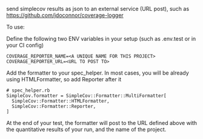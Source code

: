 send simplecov results as json to an external service (URL post), such as https://github.com/jdoconnor/coverage-logger

To use:

Define the following two ENV variables in your setup (such as .env.test or in your CI config)
```
COVERAGE_REPORTER_NAME=<A UNIQUE NAME FOR THIS PROJECT>
COVERAGE_REPORTER_URL=<URL TO POST TO>
```

Add the formatter to your spec_helper.  In most cases, you will be already using HTMLFormatter, so add Reporter after it

```
# spec_helper.rb
SimpleCov.formatter = SimpleCov::Formatter::MultiFormatter[
  SimpleCov::Formatter::HTMLFormatter,
  SimpleCov::Formatter::Reporter,
]
```

At the end of your test, the formatter will post to the URL defined above with the quantitative results of your run, and the name of the project.